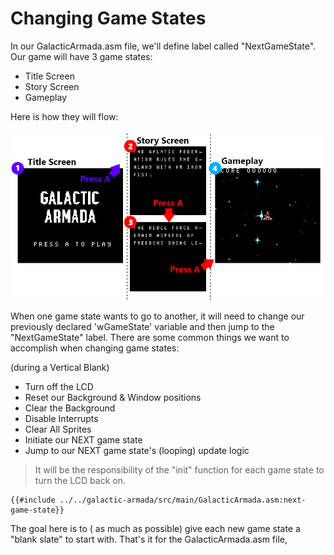 # Changing Game States

In our GalacticArmada.asm file, we'll define label called "NextGameState". Our game will have 3 game states:

- Title Screen
- Story Screen
- Gameplay

Here is how they will flow:

![Game States Visualized.png](../assets/part3/img/Game_States_Visualized.png)

When one game state wants to go to another, it will need to change our previously declared 'wGameState' variable and then jump to the "NextGameState" label. There are some common things we want to accomplish when changing game states:

(during a Vertical Blank)

* Turn off the LCD
* Reset our Background & Window positions
* Clear the Background
* Disable Interrupts
* Clear All Sprites
* Initiate our NEXT game state
* Jump to our NEXT game state's (looping) update logic

> It will be the responsibility of the "init" function for each game state to turn the LCD back on.

```rgbasm,linenos,start={{#line_no_of "" ../../galactic-armada/src/main/GalacticArmada.asm:next-game-state}}
{{#include ../../galactic-armada/src/main/GalacticArmada.asm:next-game-state}}
```
The goal here is to ( as much as possible) give each new game state a "blank slate" to start with.
That's it for the GalacticArmada.asm file, 